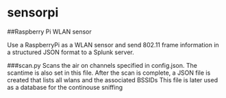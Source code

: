 # sensorpi
##Raspberry Pi WLAN sensor

Use a RaspberryPi as a WLAN sensor and send 802.11 frame information in a structured JSON format to a Splunk server.

###scan.py
Scans the air on channels specified in config.json. The scantime is also set in this file.
After the scan is complete, a JSON file is created that lists all wlans and the associated BSSIDs
This file is later used as a database for the continouse sniffing
